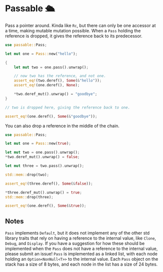 # Passable 🛳

Pass a pointer around. Kinda like `Rc`, but there can only be one accessor at a time, making mutable mutation possible. When a `Pass` holding the reference is dropped, it gives the reference back to its predecessor.

```rust
use passable::Pass;

let mut one = Pass::new("hello");

{
    let mut two = one.pass().unwrap();

    // now two has the reference, and not one.
    assert_eq!(two.deref(), Some(&"hello"));
    assert_eq!(one.deref(), None);

    *two.deref_mut().unwrap() = "goodbye";
}

// two is dropped here, giving the reference back to one.

assert_eq!(one.deref(), Some(&"goodbye"));
```

You can also drop a reference in the middle of the chain.

```rust
use passable::Pass;

let mut one = Pass::new(true);

let mut two = one.pass().unwrap();
*two.deref_mut().unwrap() = false;

let mut three = two.pass().unwrap();

std::mem::drop(two);

assert_eq!(three.deref(), Some(&false));

*three.deref_mut().unwrap() = true;
std::mem::drop(three);

assert_eq!(one.deref(), Some(&true));
```

## Notes 
`Pass` implements `Default`, but it does not implement any of the other std library traits that rely on having a reference to the internal value, like `Clone`, `Debug`, and `Display`. If you have a suggestion for how these should be implemented when the `Pass` does not have a reference to the internal value, please submit an issue!
`Pass` is implemented as a linked list, with each node holding an `Option<NonNull<T>>` to the internal value. Each `Pass` object on the stack has a size of 8 bytes, and each node in the list has a size of 24 bytes.
